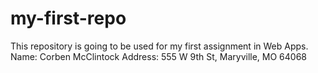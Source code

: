 # my-first-repo
This repository is going to be used for my first assignment in Web Apps.
Name: Corben McClintock Address: 555 W 9th St, Maryville, MO 64068
